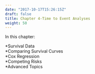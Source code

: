 ```yaml
---
date: "2017-10-17T15:26:15Z"
draft: false
title: Chapter 4-Time to Event Analyses
weight: 50
---
```


In this chapter:

*Survival Data  
*Comparing Survival Curves  
*Cox Regression  
*Competing Risks  
*Advanced Topics  